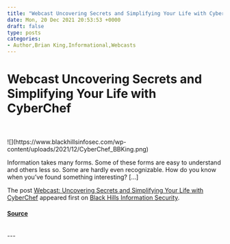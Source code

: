 ```yaml
---
title: "Webcast Uncovering Secrets and Simplifying Your Life with CyberChef"
date: Mon, 20 Dec 2021 20:53:53 +0000
draft: false
type: posts
categories: 
- Author,Brian King,Informational,Webcasts
---
```

# Webcast Uncovering Secrets and Simplifying Your Life with CyberChef

<br/>

<br/>
![](https://www.blackhillsinfosec.com/wp-content/uploads/2021/12/CyberChef_BBKing.png)

Information takes many forms. Some of these forms are easy to understand and others less so. Some are hardly even recognizable. How do you know when you’ve found something interesting? \[…\]

The post [Webcast: Uncovering Secrets and Simplifying Your Life with CyberChef](https://www.blackhillsinfosec.com/webcast-uncovering-secrets-and-simplifying-your-life-with-cyberchef/) appeared first on [Black Hills Information Security](https://www.blackhillsinfosec.com).

#### [Source](https://www.blackhillsinfosec.com/webcast-uncovering-secrets-and-simplifying-your-life-with-cyberchef/)

<br/>
---
